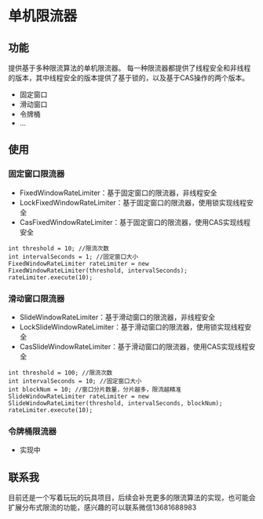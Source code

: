 # 单机限流器

## 功能

提供基于多种限流算法的单机限流器。 每一种限流器都提供了线程安全和非线程的版本，其中线程安全的版本提供了基于锁的，以及基于CAS操作的两个版本。
- 固定窗口
- 滑动窗口
- 令牌桶
- ...

## 使用

### 固定窗口限流器
- FixedWindowRateLimiter：基于固定窗口的限流器，非线程安全
- LockFixedWindowRateLimiter：基于固定窗口的限流器，使用锁实现线程安全
- CasFixedWindowRateLimiter：基于固定窗口的限流器，使用CAS实现线程安全
```
int threshold = 10; //限流次数
int intervalSeconds = 1; //固定窗口大小
FixedWindowRateLimiter rateLimiter = new FixedWindowRateLimiter(threshold, intervalSeconds);
rateLimiter.execute(10);
```

### 滑动窗口限流器
- SlideWindowRateLimiter：基于滑动窗口的限流器，非线程安全
- LockSlideWindowRateLimiter：基于滑动窗口的限流器，使用锁实现线程安全
- CasSlideWindowRateLimiter：基于滑动窗口的限流器，使用CAS实现线程安全
```
int threshold = 100; //限流次数
int intervalSeconds = 10; //固定窗口大小
int blockNum = 10; //窗口分片数量，分片越多，限流越精准
SlideWindowRateLimiter rateLimiter = new SlideWindowRateLimiter(threshold, intervalSeconds, blockNum);
rateLimiter.execute(10);
```

### 令牌桶限流器
- 实现中

## 联系我
目前还是一个写着玩玩的玩具项目，后续会补充更多的限流算法的实现，也可能会扩展分布式限流的功能，感兴趣的可以联系微信13681688983
